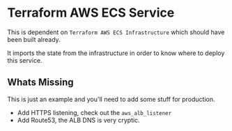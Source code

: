 # Terraform AWS ECS Service

This is dependent on `Terraform AWS ECS Infrastructure` which should have been built already.

It imports the state from the infrastructure in order to know where to deploy this service.

## Whats Missing

This is just an example and you'll need to add some stuff for production.

* Add HTTPS listening, check out the `aws_alb_listener`
* Add Route53, the ALB DNS is very cryptic.

 
